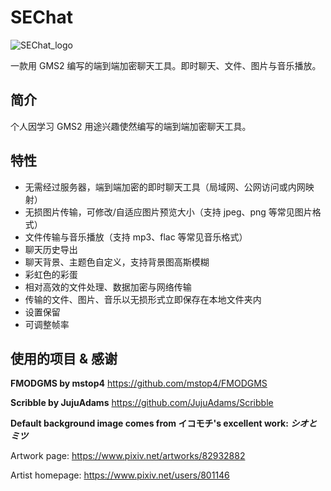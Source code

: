 # SEChat

![SEChat_logo](https://user-images.githubusercontent.com/31349569/111941576-4a754580-8b0c-11eb-83a4-4d0c2c37cd79.png)

一款用 GMS2 编写的端到端加密聊天工具。即时聊天、文件、图片与音乐播放。

<!--more-->

## 简介

个人因学习 GMS2 用途兴趣使然编写的端到端加密聊天工具。

## 特性

* 无需经过服务器，端到端加密的即时聊天工具（局域网、公网访问或内网映射）
* 无损图片传输，可修改/自适应图片预览大小（支持 jpeg、png 等常见图片格式）
* 文件传输与音乐播放（支持 mp3、flac 等常见音乐格式）
* 聊天历史导出
* 聊天背景、主题色自定义，支持背景图高斯模糊
* 彩虹色的彩蛋
* 相对高效的文件处理、数据加密与网络传输
* 传输的文件、图片、音乐以无损形式立即保存在本地文件夹内
* 设置保留
* 可调整帧率

## 使用的项目 & 感谢

**FMODGMS by mstop4**
https://github.com/mstop4/FMODGMS

**Scribble by JujuAdams**
https://github.com/JujuAdams/Scribble

**Default background image comes from イコモチ's excellent work: *シオとミツ***

Artwork page: https://www.pixiv.net/artworks/82932882

Artist homepage: https://www.pixiv.net/users/801146
